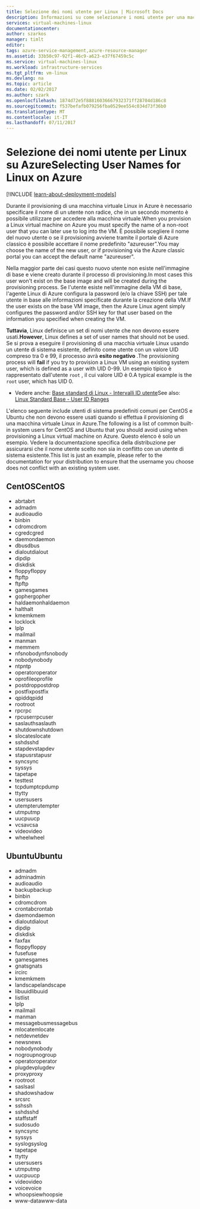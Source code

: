 ```yaml
---
title: Selezione dei nomi utente per Linux | Microsoft Docs
description: Informazioni su come selezionare i nomi utente per una macchina virtuale Linux in Azure.
services: virtual-machines-linux
documentationcenter: 
author: szarkos
manager: timlt
editor: 
tags: azure-service-management,azure-resource-manager
ms.assetid: 33b50c97-92f1-46c9-a623-e37f67459c5c
ms.service: virtual-machines-linux
ms.workload: infrastructure-services
ms.tgt_pltfrm: vm-linux
ms.devlang: na
ms.topic: article
ms.date: 02/02/2017
ms.author: szark
ms.openlocfilehash: 1874d72e5f88816036667932371ff28704d186c8
ms.sourcegitcommit: f537befafb079256fba0529ee554c034d73f36b0
ms.translationtype: MT
ms.contentlocale: it-IT
ms.lasthandoff: 07/11/2017
---
```

# <a name="selecting-user-names-for-linux-on-azure"></a><span data-ttu-id="01623-103">Selezione dei nomi utente per Linux su Azure</span><span class="sxs-lookup"><span data-stu-id="01623-103">Selecting User Names for Linux on Azure</span></span>
[!INCLUDE [learn-about-deployment-models](../../../includes/learn-about-deployment-models-both-include.md)]

<span data-ttu-id="01623-104">Durante il provisioning di una macchina virtuale Linux in Azure è necessario specificare il nome di un utente non radice, che in un secondo momento è possibile utilizzare per accedere alla macchina virtuale.</span><span class="sxs-lookup"><span data-stu-id="01623-104">When you provision a Linux virtual machine on Azure you must specify the name of a non-root user that you can later use to log into the VM.</span></span> <span data-ttu-id="01623-105">È possibile scegliere il nome del nuovo utente o se il provisioning avviene tramite il portale di Azure classico è possibile accettare il nome predefinito "azureuser".</span><span class="sxs-lookup"><span data-stu-id="01623-105">You may choose the name of the new user, or if provisioning via the Azure classic portal you can accept the default name "azureuser".</span></span>

<span data-ttu-id="01623-106">Nella maggior parte dei casi questo nuovo utente non esiste nell'immagine di base e viene creato durante il processo di provisioning.</span><span class="sxs-lookup"><span data-stu-id="01623-106">In most cases this user won't exist on the base image and will be created during the provisioning process.</span></span> <span data-ttu-id="01623-107">Se l'utente esiste nell'immagine della VM di base, l'agente Linux di Azure configura la password (e/o la chiave SSH) per tale utente in base alle informazioni specificate durante la creazione della VM.</span><span class="sxs-lookup"><span data-stu-id="01623-107">If the user exists on the base VM image, then the Azure Linux agent simply configures the password and/or SSH key for that user based on the information you specified when creating the VM.</span></span>

<span data-ttu-id="01623-108">**Tuttavia**, Linux definisce un set di nomi utente che non devono essere usati.</span><span class="sxs-lookup"><span data-stu-id="01623-108">**However**, Linux defines a set of user names that should not be used.</span></span> <span data-ttu-id="01623-109">Se si prova a eseguire il provisioning di una macchia virtuale Linux usando un utente di sistema esistente, definito come utente con un valore UID compreso tra 0 e 99, il processo avrà **esito negativo** .</span><span class="sxs-lookup"><span data-stu-id="01623-109">The provisioning process will **fail** if you try to provision a Linux VM using an existing system user, which is defined as a user with UID 0-99.</span></span> <span data-ttu-id="01623-110">Un esempio tipico è rappresentato dall'utente `root` , il cui valore UID è 0.</span><span class="sxs-lookup"><span data-stu-id="01623-110">A typical example is the `root` user, which has UID 0.</span></span>

* <span data-ttu-id="01623-111">Vedere anche: [Base standard di Linux - Intervalli ID utente](http://refspecs.linuxfoundation.org/LSB_4.1.0/LSB-Core-generic/LSB-Core-generic/uidrange.html)</span><span class="sxs-lookup"><span data-stu-id="01623-111">See also: [Linux Standard Base - User ID Ranges](http://refspecs.linuxfoundation.org/LSB_4.1.0/LSB-Core-generic/LSB-Core-generic/uidrange.html)</span></span>

<span data-ttu-id="01623-112">L'elenco seguente include utenti di sistema predefiniti comuni per CentOS e Ubuntu che non devono essere usati quando si effettua il provisioning di una macchina virtuale Linux in Azure.</span><span class="sxs-lookup"><span data-stu-id="01623-112">The following is a list of common built-in system users for CentOS and Ubuntu that you should avoid using when provisioning a Linux virtual machine on Azure.</span></span> <span data-ttu-id="01623-113">Questo elenco è solo un esempio. Vedere la documentazione specifica della distribuzione per assicurarsi che il nome utente scelto non sia in conflitto con un utente di sistema esistente.</span><span class="sxs-lookup"><span data-stu-id="01623-113">This list is just an example, please refer to the documentation for your distribution to ensure that the username you choose does not conflict with an existing system user.</span></span>

## <a name="centos"></a><span data-ttu-id="01623-114">CentOS</span><span class="sxs-lookup"><span data-stu-id="01623-114">CentOS</span></span>
* <span data-ttu-id="01623-115">abrt</span><span class="sxs-lookup"><span data-stu-id="01623-115">abrt</span></span>
* <span data-ttu-id="01623-116">adm</span><span class="sxs-lookup"><span data-stu-id="01623-116">adm</span></span>
* <span data-ttu-id="01623-117">audio</span><span class="sxs-lookup"><span data-stu-id="01623-117">audio</span></span>
* <span data-ttu-id="01623-118">bin</span><span class="sxs-lookup"><span data-stu-id="01623-118">bin</span></span>
* <span data-ttu-id="01623-119">cdrom</span><span class="sxs-lookup"><span data-stu-id="01623-119">cdrom</span></span>
* <span data-ttu-id="01623-120">cgred</span><span class="sxs-lookup"><span data-stu-id="01623-120">cgred</span></span>
* <span data-ttu-id="01623-121">daemon</span><span class="sxs-lookup"><span data-stu-id="01623-121">daemon</span></span>
* <span data-ttu-id="01623-122">dbus</span><span class="sxs-lookup"><span data-stu-id="01623-122">dbus</span></span>
* <span data-ttu-id="01623-123">dialout</span><span class="sxs-lookup"><span data-stu-id="01623-123">dialout</span></span>
* <span data-ttu-id="01623-124">dip</span><span class="sxs-lookup"><span data-stu-id="01623-124">dip</span></span>
* <span data-ttu-id="01623-125">disk</span><span class="sxs-lookup"><span data-stu-id="01623-125">disk</span></span>
* <span data-ttu-id="01623-126">floppy</span><span class="sxs-lookup"><span data-stu-id="01623-126">floppy</span></span>
* <span data-ttu-id="01623-127">ftp</span><span class="sxs-lookup"><span data-stu-id="01623-127">ftp</span></span>
* <span data-ttu-id="01623-128">ftp</span><span class="sxs-lookup"><span data-stu-id="01623-128">ftp</span></span>
* <span data-ttu-id="01623-129">games</span><span class="sxs-lookup"><span data-stu-id="01623-129">games</span></span>
* <span data-ttu-id="01623-130">gopher</span><span class="sxs-lookup"><span data-stu-id="01623-130">gopher</span></span>
* <span data-ttu-id="01623-131">haldaemon</span><span class="sxs-lookup"><span data-stu-id="01623-131">haldaemon</span></span>
* <span data-ttu-id="01623-132">halt</span><span class="sxs-lookup"><span data-stu-id="01623-132">halt</span></span>
* <span data-ttu-id="01623-133">kmem</span><span class="sxs-lookup"><span data-stu-id="01623-133">kmem</span></span>
* <span data-ttu-id="01623-134">lock</span><span class="sxs-lookup"><span data-stu-id="01623-134">lock</span></span>
* <span data-ttu-id="01623-135">lp</span><span class="sxs-lookup"><span data-stu-id="01623-135">lp</span></span>
* <span data-ttu-id="01623-136">mail</span><span class="sxs-lookup"><span data-stu-id="01623-136">mail</span></span>
* <span data-ttu-id="01623-137">man</span><span class="sxs-lookup"><span data-stu-id="01623-137">man</span></span>
* <span data-ttu-id="01623-138">mem</span><span class="sxs-lookup"><span data-stu-id="01623-138">mem</span></span>
* <span data-ttu-id="01623-139">nfsnobody</span><span class="sxs-lookup"><span data-stu-id="01623-139">nfsnobody</span></span>
* <span data-ttu-id="01623-140">nobody</span><span class="sxs-lookup"><span data-stu-id="01623-140">nobody</span></span>
* <span data-ttu-id="01623-141">ntp</span><span class="sxs-lookup"><span data-stu-id="01623-141">ntp</span></span>
* <span data-ttu-id="01623-142">operator</span><span class="sxs-lookup"><span data-stu-id="01623-142">operator</span></span>
* <span data-ttu-id="01623-143">oprofile</span><span class="sxs-lookup"><span data-stu-id="01623-143">oprofile</span></span>
* <span data-ttu-id="01623-144">postdrop</span><span class="sxs-lookup"><span data-stu-id="01623-144">postdrop</span></span>
* <span data-ttu-id="01623-145">postfix</span><span class="sxs-lookup"><span data-stu-id="01623-145">postfix</span></span>
* <span data-ttu-id="01623-146">qpidd</span><span class="sxs-lookup"><span data-stu-id="01623-146">qpidd</span></span>
* <span data-ttu-id="01623-147">root</span><span class="sxs-lookup"><span data-stu-id="01623-147">root</span></span>
* <span data-ttu-id="01623-148">rpc</span><span class="sxs-lookup"><span data-stu-id="01623-148">rpc</span></span>
* <span data-ttu-id="01623-149">rpcuser</span><span class="sxs-lookup"><span data-stu-id="01623-149">rpcuser</span></span>
* <span data-ttu-id="01623-150">saslauth</span><span class="sxs-lookup"><span data-stu-id="01623-150">saslauth</span></span>
* <span data-ttu-id="01623-151">shutdown</span><span class="sxs-lookup"><span data-stu-id="01623-151">shutdown</span></span>
* <span data-ttu-id="01623-152">slocate</span><span class="sxs-lookup"><span data-stu-id="01623-152">slocate</span></span>
* <span data-ttu-id="01623-153">sshd</span><span class="sxs-lookup"><span data-stu-id="01623-153">sshd</span></span>
* <span data-ttu-id="01623-154">stapdev</span><span class="sxs-lookup"><span data-stu-id="01623-154">stapdev</span></span>
* <span data-ttu-id="01623-155">stapusr</span><span class="sxs-lookup"><span data-stu-id="01623-155">stapusr</span></span>
* <span data-ttu-id="01623-156">sync</span><span class="sxs-lookup"><span data-stu-id="01623-156">sync</span></span>
* <span data-ttu-id="01623-157">sys</span><span class="sxs-lookup"><span data-stu-id="01623-157">sys</span></span>
* <span data-ttu-id="01623-158">tape</span><span class="sxs-lookup"><span data-stu-id="01623-158">tape</span></span>
* <span data-ttu-id="01623-159">test</span><span class="sxs-lookup"><span data-stu-id="01623-159">test</span></span>
* <span data-ttu-id="01623-160">tcpdump</span><span class="sxs-lookup"><span data-stu-id="01623-160">tcpdump</span></span>
* <span data-ttu-id="01623-161">tty</span><span class="sxs-lookup"><span data-stu-id="01623-161">tty</span></span>
* <span data-ttu-id="01623-162">users</span><span class="sxs-lookup"><span data-stu-id="01623-162">users</span></span>
* <span data-ttu-id="01623-163">utempter</span><span class="sxs-lookup"><span data-stu-id="01623-163">utempter</span></span>
* <span data-ttu-id="01623-164">utmp</span><span class="sxs-lookup"><span data-stu-id="01623-164">utmp</span></span>
* <span data-ttu-id="01623-165">uucp</span><span class="sxs-lookup"><span data-stu-id="01623-165">uucp</span></span>
* <span data-ttu-id="01623-166">vcsa</span><span class="sxs-lookup"><span data-stu-id="01623-166">vcsa</span></span>
* <span data-ttu-id="01623-167">video</span><span class="sxs-lookup"><span data-stu-id="01623-167">video</span></span>
* <span data-ttu-id="01623-168">wheel</span><span class="sxs-lookup"><span data-stu-id="01623-168">wheel</span></span>

## <a name="ubuntu"></a><span data-ttu-id="01623-169">Ubuntu</span><span class="sxs-lookup"><span data-stu-id="01623-169">Ubuntu</span></span>
* <span data-ttu-id="01623-170">adm</span><span class="sxs-lookup"><span data-stu-id="01623-170">adm</span></span>
* <span data-ttu-id="01623-171">admin</span><span class="sxs-lookup"><span data-stu-id="01623-171">admin</span></span>
* <span data-ttu-id="01623-172">audio</span><span class="sxs-lookup"><span data-stu-id="01623-172">audio</span></span>
* <span data-ttu-id="01623-173">backup</span><span class="sxs-lookup"><span data-stu-id="01623-173">backup</span></span>
* <span data-ttu-id="01623-174">bin</span><span class="sxs-lookup"><span data-stu-id="01623-174">bin</span></span>
* <span data-ttu-id="01623-175">cdrom</span><span class="sxs-lookup"><span data-stu-id="01623-175">cdrom</span></span>
* <span data-ttu-id="01623-176">crontab</span><span class="sxs-lookup"><span data-stu-id="01623-176">crontab</span></span>
* <span data-ttu-id="01623-177">daemon</span><span class="sxs-lookup"><span data-stu-id="01623-177">daemon</span></span>
* <span data-ttu-id="01623-178">dialout</span><span class="sxs-lookup"><span data-stu-id="01623-178">dialout</span></span>
* <span data-ttu-id="01623-179">dip</span><span class="sxs-lookup"><span data-stu-id="01623-179">dip</span></span>
* <span data-ttu-id="01623-180">disk</span><span class="sxs-lookup"><span data-stu-id="01623-180">disk</span></span>
* <span data-ttu-id="01623-181">fax</span><span class="sxs-lookup"><span data-stu-id="01623-181">fax</span></span>
* <span data-ttu-id="01623-182">floppy</span><span class="sxs-lookup"><span data-stu-id="01623-182">floppy</span></span>
* <span data-ttu-id="01623-183">fuse</span><span class="sxs-lookup"><span data-stu-id="01623-183">fuse</span></span>
* <span data-ttu-id="01623-184">games</span><span class="sxs-lookup"><span data-stu-id="01623-184">games</span></span>
* <span data-ttu-id="01623-185">gnats</span><span class="sxs-lookup"><span data-stu-id="01623-185">gnats</span></span>
* <span data-ttu-id="01623-186">irc</span><span class="sxs-lookup"><span data-stu-id="01623-186">irc</span></span>
* <span data-ttu-id="01623-187">kmem</span><span class="sxs-lookup"><span data-stu-id="01623-187">kmem</span></span>
* <span data-ttu-id="01623-188">landscape</span><span class="sxs-lookup"><span data-stu-id="01623-188">landscape</span></span>
* <span data-ttu-id="01623-189">libuuid</span><span class="sxs-lookup"><span data-stu-id="01623-189">libuuid</span></span>
* <span data-ttu-id="01623-190">list</span><span class="sxs-lookup"><span data-stu-id="01623-190">list</span></span>
* <span data-ttu-id="01623-191">lp</span><span class="sxs-lookup"><span data-stu-id="01623-191">lp</span></span>
* <span data-ttu-id="01623-192">mail</span><span class="sxs-lookup"><span data-stu-id="01623-192">mail</span></span>
* <span data-ttu-id="01623-193">man</span><span class="sxs-lookup"><span data-stu-id="01623-193">man</span></span>
* <span data-ttu-id="01623-194">messagebus</span><span class="sxs-lookup"><span data-stu-id="01623-194">messagebus</span></span>
* <span data-ttu-id="01623-195">mlocate</span><span class="sxs-lookup"><span data-stu-id="01623-195">mlocate</span></span>
* <span data-ttu-id="01623-196">netdev</span><span class="sxs-lookup"><span data-stu-id="01623-196">netdev</span></span>
* <span data-ttu-id="01623-197">news</span><span class="sxs-lookup"><span data-stu-id="01623-197">news</span></span>
* <span data-ttu-id="01623-198">nobody</span><span class="sxs-lookup"><span data-stu-id="01623-198">nobody</span></span>
* <span data-ttu-id="01623-199">nogroup</span><span class="sxs-lookup"><span data-stu-id="01623-199">nogroup</span></span>
* <span data-ttu-id="01623-200">operator</span><span class="sxs-lookup"><span data-stu-id="01623-200">operator</span></span>
* <span data-ttu-id="01623-201">plugdev</span><span class="sxs-lookup"><span data-stu-id="01623-201">plugdev</span></span>
* <span data-ttu-id="01623-202">proxy</span><span class="sxs-lookup"><span data-stu-id="01623-202">proxy</span></span>
* <span data-ttu-id="01623-203">root</span><span class="sxs-lookup"><span data-stu-id="01623-203">root</span></span>
* <span data-ttu-id="01623-204">sasl</span><span class="sxs-lookup"><span data-stu-id="01623-204">sasl</span></span>
* <span data-ttu-id="01623-205">shadow</span><span class="sxs-lookup"><span data-stu-id="01623-205">shadow</span></span>
* <span data-ttu-id="01623-206">src</span><span class="sxs-lookup"><span data-stu-id="01623-206">src</span></span>
* <span data-ttu-id="01623-207">ssh</span><span class="sxs-lookup"><span data-stu-id="01623-207">ssh</span></span>
* <span data-ttu-id="01623-208">sshd</span><span class="sxs-lookup"><span data-stu-id="01623-208">sshd</span></span>
* <span data-ttu-id="01623-209">staff</span><span class="sxs-lookup"><span data-stu-id="01623-209">staff</span></span>
* <span data-ttu-id="01623-210">sudo</span><span class="sxs-lookup"><span data-stu-id="01623-210">sudo</span></span>
* <span data-ttu-id="01623-211">sync</span><span class="sxs-lookup"><span data-stu-id="01623-211">sync</span></span>
* <span data-ttu-id="01623-212">sys</span><span class="sxs-lookup"><span data-stu-id="01623-212">sys</span></span>
* <span data-ttu-id="01623-213">syslog</span><span class="sxs-lookup"><span data-stu-id="01623-213">syslog</span></span>
* <span data-ttu-id="01623-214">tape</span><span class="sxs-lookup"><span data-stu-id="01623-214">tape</span></span>
* <span data-ttu-id="01623-215">tty</span><span class="sxs-lookup"><span data-stu-id="01623-215">tty</span></span>
* <span data-ttu-id="01623-216">users</span><span class="sxs-lookup"><span data-stu-id="01623-216">users</span></span>
* <span data-ttu-id="01623-217">utmp</span><span class="sxs-lookup"><span data-stu-id="01623-217">utmp</span></span>
* <span data-ttu-id="01623-218">uucp</span><span class="sxs-lookup"><span data-stu-id="01623-218">uucp</span></span>
* <span data-ttu-id="01623-219">video</span><span class="sxs-lookup"><span data-stu-id="01623-219">video</span></span>
* <span data-ttu-id="01623-220">voice</span><span class="sxs-lookup"><span data-stu-id="01623-220">voice</span></span>
* <span data-ttu-id="01623-221">whoopsie</span><span class="sxs-lookup"><span data-stu-id="01623-221">whoopsie</span></span>
* <span data-ttu-id="01623-222">www-data</span><span class="sxs-lookup"><span data-stu-id="01623-222">www-data</span></span>

